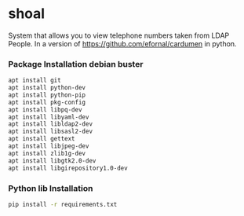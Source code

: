 # shoal
System that allows you to view telephone numbers taken from LDAP People. In a version of https://github.com/efornal/cardumen in python.

### Package Installation debian buster
```bash
apt install git
apt install python-dev
apt install python-pip
apt install pkg-config
apt install libpq-dev
apt install libyaml-dev
apt install libldap2-dev
apt install libsasl2-dev
apt install gettext
apt install libjpeg-dev
apt install zlib1g-dev
apt install libgtk2.0-dev
apt install libgirepository1.0-dev
```

### Python lib Installation
```bash
pip install -r requirements.txt
```
